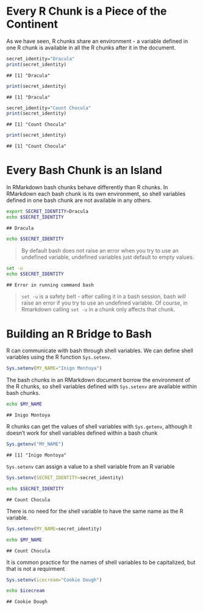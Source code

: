 Every R Chunk is a Piece of the Continent
=========================================

As we have seen, R chunks share an environment - a variable defined in
one R chunk is available in all the R chunks after it in the document.

``` r
secret_identity="Dracula"
print(secret_identity)
```

    ## [1] "Dracula"

``` r
print(secret_identity)
```

    ## [1] "Dracula"

``` r
secret_identity="Count Chocula"
print(secret_identity)
```

    ## [1] "Count Chocula"

``` r
print(secret_identity)
```

    ## [1] "Count Chocula"

Every Bash Chunk is an Island
=============================

In RMarkdown bash chunks behave differently than R chunks. In RMarkdown
each bash chunk is its own environment, so shell variables defined in
one bash chunk are not available in any others.

``` bash
export SECRET_IDENTITY=Dracula
echo $SECRET_IDENTITY
```

    ## Dracula

``` bash
echo $SECRET_IDENTITY
```

> By default bash does not raise an error when you try to use an
> undefined variable, undefined variables just default to empty values.

``` bash
set -u
echo $SECRET_IDENTITY
```

    ## Error in running command bash

> `set -u` is a safety belt - after calling it in a bash session, bash
> *will* raise an error if you try to use an undefined variable. Of
> course, in Rmarkdown calling `set -u` in a chunk only affects that
> chunk.

Building an R Bridge to Bash
============================

R can communicate with bash through shell variables. We can define shell
variables using the R function `Sys.setenv`.

``` r
Sys.setenv(MY_NAME="Inigo Montoya")
```

The bash chunks in an RMarkdown document borrow the environment of the R
chunks, so shell variables defined with `Sys.setenv` are available
within bash chunks.

``` bash
echo $MY_NAME
```

    ## Inigo Montoya

R chunks can get the values of shell variables with `Sys.getenv`,
although it doesn’t work for shell variables defined within a bash chunk

``` r
Sys.getenv("MY_NAME")
```

    ## [1] "Inigo Montoya"

`Sys.setenv` can assign a value to a shell variable from an R variable

``` r
Sys.setenv(SECRET_IDENTITY=secret_identity)
```

``` bash
echo $SECRET_IDENTITY
```

    ## Count Chocula

There is no need for the shell variable to have the same name as the R
variable.

``` r
Sys.setenv(MY_NAME=secret_identity)
```

``` bash
echo $MY_NAME
```

    ## Count Chocula

It is common practice for the names of shell variables to be
capitalized, but that is not a requirment

``` r
Sys.setenv(icecream="Cookie Dough")
```

``` bash
echo $icecream
```

    ## Cookie Dough
